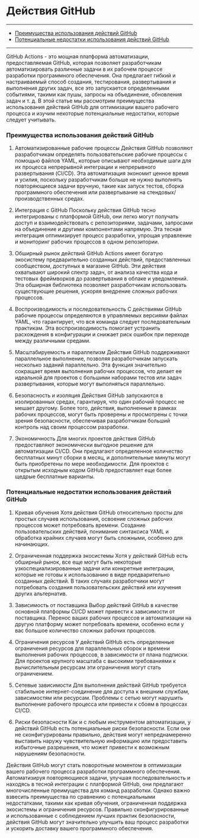 # Действия GitHub

---
- [Преимущества использования действий GitHub](#преимущества-использования-действий-github)
- [Потенциальные недостатки использования действий GitHub](#потенциальные-недостатки-использования-действий-github)
---

GitHub Actions - это мощная платформа автоматизации, предоставляемая GitHub, которая позволяет разработчикам автоматизировать различные задачи в их рабочем процессе разработки программного обеспечения. Она предлагает гибкий и настраиваемый способ создания, тестирования, развертывания и выполнения других задач, все это запускается определенными событиями, такими как пушы, запросы на объединение, обновления задач и т. д. В этой статье мы рассмотрим преимущества использования действий GitHub для оптимизации вашего рабочего процесса и изучим некоторые потенциальные недостатки, которые следует учитывать.

### Преимущества использования действий GitHub
1. Автоматизированные рабочие процессы
Действия GitHub позволяют разработчикам определять пользовательские рабочие процессы с помощью файлов YAML, которые описывают необходимые шаги для их процесса непрерывной интеграции и непрерывного развертывания (CI/CD). Эта автоматизация экономит ценное время и усилия, поскольку разработчикам больше не нужно выполнять повторяющиеся задачи вручную, такие как запуск тестов, сборка программного обеспечения или развертывание на стендовых/производственных средах.

2. Интеграция с GitHub
Поскольку действия GitHub тесно интегрированы с платформой GitHub, они легко могут получать доступ и взаимодействовать с репозиториями, задачами, запросами на объединение и другими компонентами напрямую. Эта тесная интеграция оптимизирует процесс разработки, упрощая управление и мониторинг рабочих процессов в одном репозитории.

3. Обширный рынок действий
GitHub Actions имеет богатую экосистему предварительно созданных действий, предоставленных сообществом, доступных в магазине GitHub. Эти действия охватывают широкий спектр задач, от анализа качества кода и тестовых фреймворков до развертывания в облаке и уведомлений. Эта обширная библиотека позволяет разработчикам использовать существующие решения, ускоряя внедрение сложных рабочих процессов.

4. Воспроизводимость и последовательность
С действиями GitHub рабочие процессы определяются в управляемых версиями файлах YAML, что гарантирует, что вся команда следует последовательным практикам. Эта воспроизводимость помогает устранить расхождения в конфигурации и снижает риск ошибок при переходе между различными средами.

5. Масштабируемость и параллелизм
Действия GitHub поддерживают параллельное выполнение, позволяя разработчикам запускать несколько заданий параллельно. Эта функция значительно сокращает время выполнения рабочих процессов, что делает ее идеальной для проектов с большими наборами тестов или задач развертывания, которые могут выполняться параллельно.

6. Безопасность и изоляция
Действия GitHub запускаются в изолированных средах, гарантируя, что один рабочий процесс не мешает другому. Более того, действия, выполненные в рамках рабочих процессов, могут быть проверены и просмотрены с точки зрения безопасности, обеспечивая разработчикам больший контроль над своим процессом разработки.

7. Экономичность
Для многих проектов действия GitHub предоставляют экономически выгодное решение для автоматизации CI/CD. Они предлагают определенное количество бесплатных минут сборки в месяц, и дополнительные минуты могут быть приобретены по мере необходимости. Для проектов с открытым исходным кодом GitHub предоставляет еще более щедрые бесплатные варианты.

### Потенциальные недостатки использования действий GitHub
1. Кривая обучения
Хотя действия GitHub относительно просты для простых случаев использования, освоение сложных рабочих процессов может потребовать времени. Создание пользовательских действий, понимание синтаксиса YAML и обработка крайних случаев могут быть сложными, особенно для начинающих.

2. Ограниченная поддержка экосистемы
Хотя у действий GitHub есть обширный рынок, все еще могут быть некоторые узкоспециализированные задачи или конкретные интеграции, которые не готовы к использованию в виде предварительно созданных действий. В таких случаях разработчики могут потребовать создания пользовательских действий или изучения других альтернатив.

3. Зависимость от поставщика
Выбор действий GitHub в качестве основной платформы CI/CD может привести к зависимости от поставщика. Перенос ваших рабочих процессов и автоматизации на другую платформу может потребовать времени, особенно если у вас большое количество сложных рабочих процессов.

4. Ограничения ресурсов
У действий GitHub есть определенные ограничения ресурсов для параллельных сборок и времени выполнения рабочих процессов, в зависимости от плана подписки. Для проектов крупного масштаба с высокими требованиями к вычислительным ресурсам эти ограничения могут стать ограничением.

5. Сетевые зависимости
Для выполнения действий GitHub требуется стабильное интернет-соединение для доступа к внешним службам, зависимостям или ресурсам. Проблемы с сетью могут нарушить выполнение рабочего процесса или привести к сбоям в процессах CI/CD.

6. Риски безопасности
Как и с любым инструментом автоматизации, у действий GitHub есть потенциальные риски безопасности. Если они не сконфигурированы правильно, действия могут непреднамеренно выставить наружу чувствительную информацию или предоставить избыточные разрешения, что может привести к возможным нарушениям безопасности.

Действия GitHub могут стать поворотным моментом в оптимизации вашего рабочего процесса разработки программного обеспечения. Автоматизируя повторяющиеся задачи, улучшая последовательность и находясь в тесной интеграции с платформой GitHub, они предлагают многочисленные преимущества для команд разработки. Однако важно взвесить преимущества по сравнению с потенциальными недостатками, такими как кривая обучения, ограниченная поддержка экосистемы и ограничения ресурсов. Правильно сконфигурированные и использованные с соблюдением лучших практик безопасности, действия GitHub могут значительно улучшить ваш процесс разработки и ускорить доставку вашего программного обеспечения.